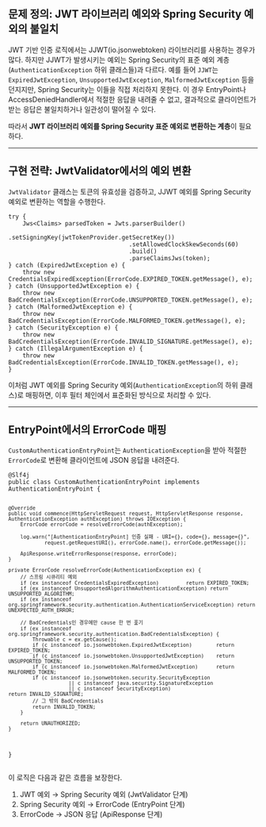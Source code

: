 <h2 id="문제-정의-jwt-라이브러리-예외와-spring-security-예외의-불일치">문제 정의: JWT 라이브러리 예외와 Spring Security 예외의 불일치</h2>
<p>JWT 기반 인증 로직에서는 JJWT(io.jsonwebtoken) 라이브러리를 사용하는
경우가 많다. 하지만 JJWT가 발생시키는 예외는 Spring Security의 표준 예외
계층(<code>AuthenticationException</code> 하위 클래스들)과 다르다.
예를 들어 <code>JJWT</code>는 <code>ExpiredJwtException</code>, <code>UnsupportedJwtException</code>,
<code>MalformedJwtException</code> 등을 던지지만, Spring Security는 이들을 직접
처리하지 못한다. 이 경우 EntryPoint나 AccessDeniedHandler에서 적절한
응답을 내려줄 수 없고, 결과적으로 클라이언트가 받는 응답은 불일치하거나
일관성이 떨어질 수 있다.</p>
<p>따라서 <strong>JWT 라이브러리 예외를 Spring Security 표준 예외로 변환하는
계층</strong>이 필요하다.</p>
<hr />
<h2 id="구현-전략-jwtvalidator에서의-예외-변환">구현 전략: JwtValidator에서의 예외 변환</h2>
<p><code>JwtValidator</code> 클래스는 토큰의 유효성을 검증하고, JJWT 예외를 Spring
Security 예외로 변환하는 역할을 수행한다.</p>
<pre><code class="language-java">try {
    Jws&lt;Claims&gt; parsedToken = Jwts.parserBuilder()
                                  .setSigningKey(jwtTokenProvider.getSecretKey())
                                  .setAllowedClockSkewSeconds(60)
                                  .build()
                                  .parseClaimsJws(token);
} catch (ExpiredJwtException e) {
    throw new CredentialsExpiredException(ErrorCode.EXPIRED_TOKEN.getMessage(), e);
} catch (UnsupportedJwtException e) {
    throw new BadCredentialsException(ErrorCode.UNSUPPORTED_TOKEN.getMessage(), e);
} catch (MalformedJwtException e) {
    throw new BadCredentialsException(ErrorCode.MALFORMED_TOKEN.getMessage(), e);
} catch (SecurityException e) {
    throw new BadCredentialsException(ErrorCode.INVALID_SIGNATURE.getMessage(), e);
} catch (IllegalArgumentException e) {
    throw new BadCredentialsException(ErrorCode.INVALID_TOKEN.getMessage(), e);
}</code></pre>
<p>이처럼 JWT 예외를 Spring Security 예외(<code>AuthenticationException</code>의 하위
클래스)로 매핑하면, 이후 필터 체인에서 표준화된 방식으로 처리할 수 있다.</p>
<hr />
<h2 id="entrypoint에서의-errorcode-매핑">EntryPoint에서의 ErrorCode 매핑</h2>
<p><code>CustomAuthenticationEntryPoint</code>는 <code>AuthenticationException</code>을 받아
적절한 <code>ErrorCode</code>로 변환해 클라이언트에 JSON 응답을 내려준다.</p>
<pre><code class="language-java">@Slf4j
public class CustomAuthenticationEntryPoint implements AuthenticationEntryPoint {

    @Override
    public void commence(HttpServletRequest request, HttpServletResponse response, AuthenticationException authException) throws IOException {
        ErrorCode errorCode = resolveErrorCode(authException);

        log.warn("[AuthenticationEntryPoint] 인증 실패 - URI={}, code={}, message={}",
                request.getRequestURI(), errorCode.name(), errorCode.getMessage());

        ApiResponse.writeErrorResponse(response, errorCode);
    }

    private ErrorCode resolveErrorCode(AuthenticationException ex) {
        // 스프링 시큐리티 예외
        if (ex instanceof CredentialsExpiredException)         return EXPIRED_TOKEN;
        if (ex instanceof UnsupportedAlgorithmAuthenticationException) return UNSUPPORTED_ALGORITHM;
        if (ex instanceof org.springframework.security.authentication.AuthenticationServiceException) return UNEXPECTED_AUTH_ERROR;

        // BadCredentials인 경우에만 cause 한 번 훑기
        if (ex instanceof org.springframework.security.authentication.BadCredentialsException) {
            Throwable c = ex.getCause();
            if (c instanceof io.jsonwebtoken.ExpiredJwtException)        return EXPIRED_TOKEN;
            if (c instanceof io.jsonwebtoken.UnsupportedJwtException)    return UNSUPPORTED_TOKEN;
            if (c instanceof io.jsonwebtoken.MalformedJwtException)      return MALFORMED_TOKEN;
            if (c instanceof io.jsonwebtoken.security.SecurityException
                        || c instanceof java.security.SignatureException
                        || c instanceof SecurityException)                          return INVALID_SIGNATURE;
            // 그 밖의 BadCredentials
            return INVALID_TOKEN;
        }

        return UNAUTHORIZED;
    }
}</code></pre>
<p>이 로직은 다음과 같은 흐름을 보장한다.</p>
<ol>
<li>JWT 예외 → Spring Security 예외 (JwtValidator 단계)</li>
<li>Spring Security 예외 → ErrorCode (EntryPoint 단계)</li>
<li>ErrorCode → JSON 응답 (ApiResponse 단계)</li>
</ol>